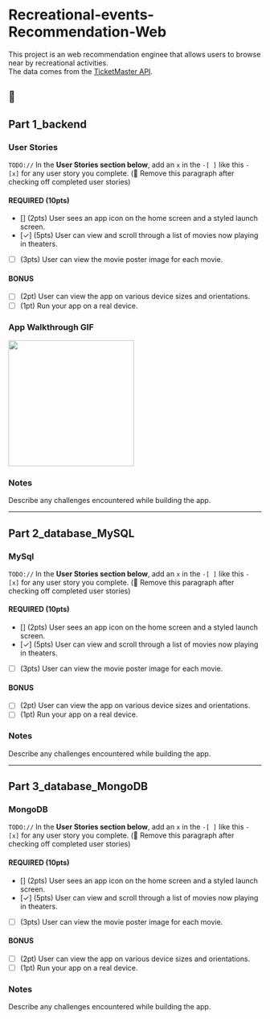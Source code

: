 # Recreational-events-Recommendation-Web

This project is an web recommendation enginee that allows users to browse near by recreational activities.  
The data comes from the [TicketMaster API](https://developer.ticketmaster.com/).

📝 
---

## Part 1_backend

### User Stories
`TODO://` In the **User Stories section below**, add an `x` in the `-[ ]` like this `- [x]` for any user story you complete. (🚫 Remove this paragraph after checking off completed user stories)

#### REQUIRED (10pts)
- [] (2pts) User sees an app icon on the home screen and a styled launch screen.
- [✓] (5pts) User can view and scroll through a list of movies now playing in theaters.
- [ ] (3pts) User can view the movie poster image for each movie.

#### BONUS
- [ ] (2pt) User can view the app on various device sizes and orientations.
- [ ] (1pt) Run your app on a real device.

### App Walkthrough GIF
<img src="http://g.recordit.co/o8pMni5EJo.gif" width=250><br>

### Notes
Describe any challenges encountered while building the app.

---

## Part 2_database_MySQL

### MySql
`TODO://` In the **User Stories section below**, add an `x` in the `-[ ]` like this `- [x]` for any user story you complete. (🚫 Remove this paragraph after checking off completed user stories)

#### REQUIRED (10pts)
- [] (2pts) User sees an app icon on the home screen and a styled launch screen.
- [✓] (5pts) User can view and scroll through a list of movies now playing in theaters.
- [ ] (3pts) User can view the movie poster image for each movie.

#### BONUS
- [ ] (2pt) User can view the app on various device sizes and orientations.
- [ ] (1pt) Run your app on a real device.

### Notes
Describe any challenges encountered while building the app.

---

## Part 3_database_MongoDB

### MongoDB
`TODO://` In the **User Stories section below**, add an `x` in the `-[ ]` like this `- [x]` for any user story you complete. (🚫 Remove this paragraph after checking off completed user stories)

#### REQUIRED (10pts)
- [] (2pts) User sees an app icon on the home screen and a styled launch screen.
- [✓] (5pts) User can view and scroll through a list of movies now playing in theaters.
- [ ] (3pts) User can view the movie poster image for each movie.

#### BONUS
- [ ] (2pt) User can view the app on various device sizes and orientations.
- [ ] (1pt) Run your app on a real device.

### Notes
Describe any challenges encountered while building the app.
